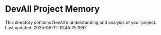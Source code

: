 # DevAll Project Memory

This directory contains DevAll's understanding and analysis of your project.
Last updated: 2025-08-11T19:45:25.199Z
